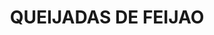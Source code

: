 ---
uuid: f14d305c-214e-43b2-ae0d-27d474947248
title: QUEIJADAS DE FEIJAO
draft: false
img: https://1.bp.blogspot.com/-3MQYZUXTse8/UEOWFoFU28I/AAAAAAAABkQ/VIij9QCy2sU/s1600/Queijadas+de+Feija%CC%83o.jpg
description: Gâteau portugais, légèrement moins connu que les légendaires Pastéis de nata
layout: recettes
type: dessert
categories:
  - Gateau
auteur: Auré
region: Portugal
cuisson: Oui
temperature: Froid
plate: 100
check: Non
checkAlwaysOk: true
ingredients:
  sec:
    - title: Haricots blancs en conserve
      quantite: 1
      unit: Kg
  autres:
    - title: Eau
      quantite: 950
      unit: grammes
    - title: Pate feuilletée
      quantite: 2.4
      unit: Kg
  sucres:
    - title: Sucre glace
      commentaire: pour saupoudrer
      quantite: 100
      unit: grammes
    - title: Sucre en poudre
      quantite: 2
      unit: Kg
  legumes:
    - title: Citron non traité
      quantite: 4
      unit: unité
  epices:
    - title: Canelle
      quantite: 5
      unit: c. à café
  lof:
    - title: Oeuf
      quantite: 27
      unit: unité
materiel:
  - Moule à muffin
preparation: >-
  Dans une casserole faire un sirop avec le sucre et l’eau. Mélanger et laisser
  cuire pendant 15 minutes. Dans un blender, mettre les haricots bien rincés et
  le sirop de sucre. Mixer le tout et laisser refroidir. 


  Séparer la pâte feuilletée en 4, saupoudrer le plan de travail avec de la farine et étirer les pâtes. Rouler ensuite la pâte feuilletée sur elle-même pour faire un rouleau. Faire des tronçons de 2 cm d’épaisseur. Placez chaque tranche dans le moule en silicone. Bien appuyer avec le pouce de manière à étirer la pâte vers le haut du moule. 


  Dans le sirop froid, ajouter le zeste de citron, la cannelle, les œufs. Mixer le tout dans le blender. 


  Remplir les moules avec la crème obtenue. 


  Préchauffer le four à 170° C et cuire environ 35 minutes. S'assurer que les gâteaux soient bien cuits en les piquant avec un cure-dent. 


  Lorsque les gâteaux sont cuits, les retirer, démouler et saupoudrer de sucre glace.
preparation24h: ""
publishDate: 2024-05-23T00:01:00.000Z
---
